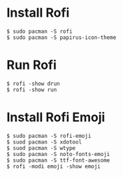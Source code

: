 # Install Rofi
    $ sudo pacman -S rofi
    $ sudo pacman -S papirus-icon-theme

# Run Rofi
    $ rofi -show drun
    $ rofi -show run

# Install Rofi Emoji
    $ sudo pacman -S rofi-emoji 
    $ suod pacman -S xdotool
    $ suod pacman -S wtype
    $ sudo pacman -S noto-fonts-emoji
    $ sudo pacman -S ttf-font-awesome
    $ rofi -modi emoji -show emoji

